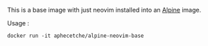 This is a base image with just neovim installed into an [Alpine](http://www.alpinelinux.org/) image.

Usage :

```
docker run -it aphecetche/alpine-neovim-base
```



